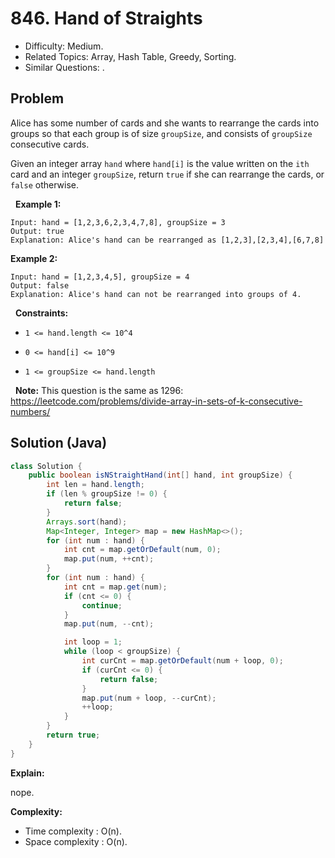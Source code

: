 # 846. Hand of Straights

- Difficulty: Medium.
- Related Topics: Array, Hash Table, Greedy, Sorting.
- Similar Questions: .

## Problem

Alice has some number of cards and she wants to rearrange the cards into groups so that each group is of size ```groupSize```, and consists of ```groupSize``` consecutive cards.

Given an integer array ```hand``` where ```hand[i]``` is the value written on the ```ith``` card and an integer ```groupSize```, return ```true``` if she can rearrange the cards, or ```false``` otherwise.

 
**Example 1:**

```
Input: hand = [1,2,3,6,2,3,4,7,8], groupSize = 3
Output: true
Explanation: Alice's hand can be rearranged as [1,2,3],[2,3,4],[6,7,8]
```

**Example 2:**

```
Input: hand = [1,2,3,4,5], groupSize = 4
Output: false
Explanation: Alice's hand can not be rearranged into groups of 4.

```

 
**Constraints:**


	
- ```1 <= hand.length <= 10^4```
	
- ```0 <= hand[i] <= 10^9```
	
- ```1 <= groupSize <= hand.length```


 
**Note:** This question is the same as 1296: https://leetcode.com/problems/divide-array-in-sets-of-k-consecutive-numbers/


## Solution (Java)

```java
class Solution {
    public boolean isNStraightHand(int[] hand, int groupSize) {
        int len = hand.length;
        if (len % groupSize != 0) {
            return false;
        }
        Arrays.sort(hand);
        Map<Integer, Integer> map = new HashMap<>();
        for (int num : hand) {
            int cnt = map.getOrDefault(num, 0);
            map.put(num, ++cnt);
        }
        for (int num : hand) {
            int cnt = map.get(num);
            if (cnt <= 0) {
                continue;
            }
            map.put(num, --cnt);

            int loop = 1;
            while (loop < groupSize) {
                int curCnt = map.getOrDefault(num + loop, 0);
                if (curCnt <= 0) {
                    return false;
                }
                map.put(num + loop, --curCnt);
                ++loop;
            }
        }
        return true;
    }
}
```

**Explain:**

nope.

**Complexity:**

* Time complexity : O(n).
* Space complexity : O(n).
